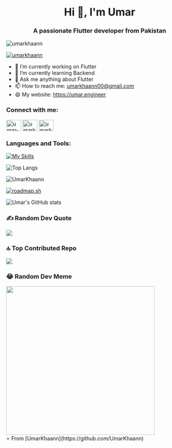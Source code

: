 <h1 align="center">Hi 👋, I'm Umar</h1>
<h3 align="center">A passionate Flutter developer from Pakistan</h3>

<p align="left"> <img src="https://komarev.com/ghpvc/?username=umarkhaann&label=Profile%20views&color=0e75b6&style=flat" alt="umarkhaann" /> </p>

<p align="left"> <a href="https://github.com/ryo-ma/github-profile-trophy"><img src="https://github-profile-trophy.vercel.app/?username=umarkhaann" alt="umarkhaann" /></a> </p>

- 🔭 I’m currently working on Flutter
- 🌱 I’m currently learning Backend
- 💬 Ask me anything about Flutter 
- 📫 How to reach me: umarkhaann00@gmail.com
- 😄 My website: https://umar.engineer
  
### Connect with me:
<p align="left">
<a href="https://linkedin.com/in/umar-khaannn" target="blank"><img align="center" src="https://raw.githubusercontent.com/rahuldkjain/github-profile-readme-generator/master/src/images/icons/Social/linked-in-alt.svg" alt="umar-khaann" height="30" width="40" /></a>
<a href="https://www.hackerrank.com/UmarKhaann" target="blank"><img align="center" src="https://raw.githubusercontent.com/rahuldkjain/github-profile-readme-generator/master/src/images/icons/Social/hackerrank.svg" alt="umarkhaannn" height="30" width="40" /></a>
<a href="https://www.topcoder.com/members/umarkhaann" target="blank"><img align="center" src="https://raw.githubusercontent.com/rahuldkjain/github-profile-readme-generator/master/src/images/icons/Social/topcoder.svg" alt="umarkhaann" height="30" width="40" /></a>
</p>

### Languages and Tools:
[![My Skills](https://skillicons.dev/icons?i=dart,flutter,firebase,django,github,git,postman&perline=6)](https://skillicons.dev)

![Top Langs](https://github-readme-stats.vercel.app/api/top-langs/?username=UmarKhaann&layout=compact&theme=dark)

<p><img align="center" src="https://github-readme-streak-stats.herokuapp.com/?user=UmarKhaann&theme=dark" alt="UmarKhaann" /></p>

<a href="https://roadmap.sh"><img src="https://api.roadmap.sh/v1-badge/wide/65bde3610c5481228383f44f?variant=dark&roadmaps=flutter%2Cbackend" alt="roadmap.sh"/></a>

![Umar's GitHub stats](https://github-readme-stats.vercel.app/api?username=UmarKhaann&show_icons=true&theme=dark)

### ✍️ Random Dev Quote
![](https://quotes-github-readme.vercel.app/api?type=horizontal&theme=dark)

### 🔝 Top Contributed Repo
![](https://github-contributor-stats.vercel.app/api?username=umarkhaann&limit=5&theme=dark&combine_all_yearly_contributions=true)

### 😂 Random Dev Meme
<img src='https://randommeme-five.vercel.app/' style="height: 400px;"/>



<br>
⭐️ From [UmarKhaann](https://github.com/UmarKhaann)
